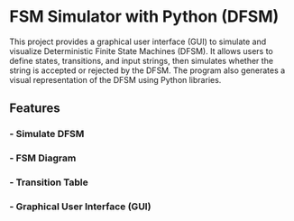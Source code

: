 # FSM Simulator with Python (DFSM)
<p>This project provides a graphical user interface (GUI) to simulate and visualize Deterministic Finite State Machines (DFSM). It allows users to define states, transitions, and input strings, then simulates whether the string is accepted or rejected by the DFSM. The program also generates a visual representation of the DFSM using Python libraries.</p>


## Features
### - Simulate DFSM
### - FSM Diagram
### - Transition Table
### - Graphical User Interface (GUI)